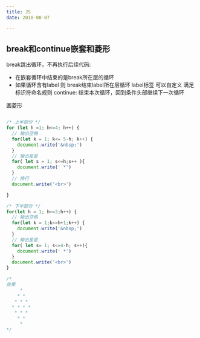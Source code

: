 ```yaml
---
title: JS
date: 2018-08-07

---
```


## break和continue嵌套和菱形

break跳出循环，不再执行后续代码:
- 在嵌套循环中结束的是break所在层的循环
- 如果循环含有label 则 break结束label所在层循环 label标签 可以自定义 满足标识符命名规则
continue: 结束本次循环，回到条件头部继续下一次循环

画菱形

```js

/* 上半部分 */
for (let h =1; h<=4; h++) {
  // 输出空格
  for(let k = 1; k<= 5-h; k++) {
    document.write('&nbsp;')
  }
  // 输出星星
  for( let s = 1; s<=h;s++ ){
    document.write(' *')
  }
  // 换行
  document.write('<br>')

}

/* 下半部分 */
for(let h = 1; h<=3;h++) {
  // 输出空格
  for(let k = 1;k<=h+1;k++) {
    document.write('&nbsp;')
  }
  // 输出星星
  for( let s= 1; s<=4-h; s++){
    document.write(' *')
  }
  document.write('<br>')
}

/*
效果
     *
    * *
   * * *
  * * * *
   * * *
    * *
     *
*/
```

